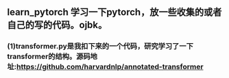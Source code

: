 ## learn_pytorch 学习一下pytorch，放一些收集的或者自己的写的代码。ojbk。
### (1)transformer.py是我扣下来的一个代码，研究学习了一下transformer的结构。源码地址:https://github.com/harvardnlp/annotated-transformer
